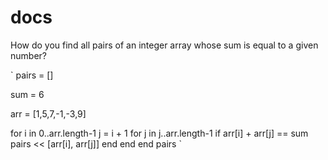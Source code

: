 # docs

How do you find all pairs of an integer array whose sum is equal to a given number?

`
pairs = []

sum = 6

arr = [1,5,7,-1,-3,9]

for i in 0..arr.length-1
  j = i + 1
  for j in j..arr.length-1
    if arr[i] + arr[j] == sum
      pairs << [arr[i], arr[j]]
    end 
  end
end
pairs
`
